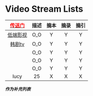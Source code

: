 <style type="text/css">
#content {margin-left: -10px;}
#content table {width:1500px;}
</style>

<script src="js/JQuery/jquery.min.js" type="text/javascript"></script>
<script type="text/javascript" charset="utf-8">
  // Creating custom :external selector
  $.expr[':'].external = function(obj){
      return !obj.href.match(/^mailto\:/)
              && (obj.hostname != location.hostname);
  };    
  
  $(function(){
    // Add 'external' CSS class to all external links
    $('a:external').addClass('external');

    // turn target into target=_blank for elements w external class
    $(".external").attr('target','_blank');

  })
</script>

# Video Stream Lists

| [<font color="#ff0000">传送门</font>](../navigation.md) | 描述 | 摘本 | 摘录 | 摘引 |
|:---:|:---:|:---:|:---:|:---:|
| [低端影视](https://ddys.tv/) | O_O | Y | Y | Y |
| [韩剧tv](https://tgbook.coolkv.com/) | O_O | Y | Y | Y |
| []() | O_O | Y | Y | Y |
| []() | O_O | Y | Y | Y |
| []() | O_O | Y | Y | Y |
| lucy | 25 | X | X | X |

__*作为补充列表*__
